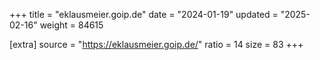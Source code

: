 +++
title = "eklausmeier.goip.de"
date = "2024-01-19"
updated = "2025-02-16"
weight = 84615

[extra]
source = "https://eklausmeier.goip.de/"
ratio = 14
size = 83
+++
